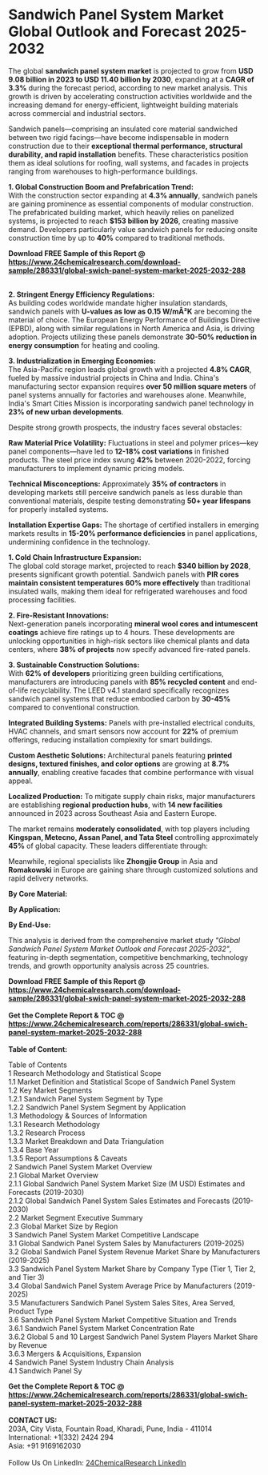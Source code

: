 <h1>Sandwich Panel System Market Global Outlook and Forecast 2025-2032</h1><p>The global <strong>sandwich panel system market</strong> is projected to grow from <strong>USD 9.08 billion in 2023 to USD 11.40 billion by 2030</strong>, expanding at a <strong>CAGR of 3.3%</strong> during the forecast period, according to new market analysis. This growth is driven by accelerating construction activities worldwide and the increasing demand for energy-efficient, lightweight building materials across commercial and industrial sectors.</p><p>Sandwich panels—comprising an insulated core material sandwiched between two rigid facings—have become indispensable in modern construction due to their <strong>exceptional thermal performance, structural durability, and rapid installation</strong> benefits. These characteristics position them as ideal solutions for roofing, wall systems, and facades in projects ranging from warehouses to high-performance buildings.</p><p><strong>1. Global Construction Boom and Prefabrication Trend:</strong><br>
With the construction sector expanding at <strong>4.3% annually</strong>, sandwich panels are gaining prominence as essential components of modular construction. The prefabricated building market, which heavily relies on panelized systems, is projected to reach <strong>$153 billion by 2026</strong>, creating massive demand. Developers particularly value sandwich panels for reducing onsite construction time by up to <strong>40%</strong> compared to traditional methods.</p><div><b>Download FREE Sample of this Report @ 
            <a href="https://www.24chemicalresearch.com/download-sample/286331/global-swich-panel-system-market-2025-2032-288">
            https://www.24chemicalresearch.com/download-sample/286331/global-swich-panel-system-market-2025-2032-288</a></b></div><br><p><strong>2. Stringent Energy Efficiency Regulations:</strong><br>
As building codes worldwide mandate higher insulation standards, sandwich panels with <strong>U-values as low as 0.15 W/mÂ²K</strong> are becoming the material of choice. The European Energy Performance of Buildings Directive (EPBD), along with similar regulations in North America and Asia, is driving adoption. Projects utilizing these panels demonstrate <strong>30-50% reduction in energy consumption</strong> for heating and cooling.</p><p><strong>3. Industrialization in Emerging Economies:</strong><br>
The Asia-Pacific region leads global growth with a projected <strong>4.8% CAGR</strong>, fueled by massive industrial projects in China and India. China's manufacturing sector expansion requires <strong>over 50 million square meters</strong> of panel systems annually for factories and warehouses alone. Meanwhile, India's Smart Cities Mission is incorporating sandwich panel technology in <strong>23% of new urban developments</strong>.</p><p>Despite strong growth prospects, the industry faces several obstacles:</p><p><strong>Raw Material Price Volatility:</strong> Fluctuations in steel and polymer prices—key panel components—have led to <strong>12-18% cost variations</strong> in finished products. The steel price index swung <strong>42%</strong> between 2020-2022, forcing manufacturers to implement dynamic pricing models.</p><p><strong>Technical Misconceptions:</strong> Approximately <strong>35% of contractors</strong> in developing markets still perceive sandwich panels as less durable than conventional materials, despite testing demonstrating <strong>50+ year lifespans</strong> for properly installed systems.</p><p><strong>Installation Expertise Gaps:</strong> The shortage of certified installers in emerging markets results in <strong>15-20% performance deficiencies</strong> in panel applications, undermining confidence in the technology.</p><p><strong>1. Cold Chain Infrastructure Expansion:</strong><br>
The global cold storage market, projected to reach <strong>$340 billion by 2028</strong>, presents significant growth potential. Sandwich panels with <strong>PIR cores maintain consistent temperatures 60% more effectively</strong> than traditional insulated walls, making them ideal for refrigerated warehouses and food processing facilities.</p><p><strong>2. Fire-Resistant Innovations:</strong><br>
Next-generation panels incorporating <strong>mineral wool cores and intumescent coatings</strong> achieve fire ratings up to 4 hours. These developments are unlocking opportunities in high-risk sectors like chemical plants and data centers, where <strong>38% of projects</strong> now specify advanced fire-rated panels.</p><p><strong>3. Sustainable Construction Solutions:</strong><br>
With <strong>62% of developers</strong> prioritizing green building certifications, manufacturers are introducing panels with <strong>85% recycled content</strong> and end-of-life recyclability. The LEED v4.1 standard specifically recognizes sandwich panel systems that reduce embodied carbon by <strong>30-45%</strong> compared to conventional construction.</p><p><strong>Integrated Building Systems:</strong> Panels with pre-installed electrical conduits, HVAC channels, and smart sensors now account for <strong>22%</strong> of premium offerings, reducing installation complexity for smart buildings.</p><p><strong>Custom Aesthetic Solutions:</strong> Architectural panels featuring <strong>printed designs, textured finishes, and color options</strong> are growing at <strong>8.7% annually</strong>, enabling creative facades that combine performance with visual appeal.</p><p><strong>Localized Production:</strong> To mitigate supply chain risks, major manufacturers are establishing <strong>regional production hubs</strong>, with <strong>14 new facilities</strong> announced in 2023 across Southeast Asia and Eastern Europe.</p><p>The market remains <strong>moderately consolidated</strong>, with top players including <strong>Kingspan, Metecno, Assan Panel, and Tata Steel</strong> controlling approximately <strong>45%</strong> of global capacity. These leaders differentiate through:</p><p>Meanwhile, regional specialists like <strong>Zhongjie Group</strong> in Asia and <strong>Romakowski</strong> in Europe are gaining share through customized solutions and rapid delivery networks.</p><p><strong>By Core Material:</strong></p><p><strong>By Application:</strong></p><p><strong>By End-Use:</strong></p><p>This analysis is derived from the comprehensive market study <em>"Global Sandwich Panel System Market Outlook and Forecast 2025-2032"</em>, featuring in-depth segmentation, competitive benchmarking, technology trends, and growth opportunity analysis across 25 countries.</p><div><b>Download FREE Sample of this Report @ 
            <a href="https://www.24chemicalresearch.com/download-sample/286331/global-swich-panel-system-market-2025-2032-288">
            https://www.24chemicalresearch.com/download-sample/286331/global-swich-panel-system-market-2025-2032-288</a></b></div><br><div><b>Get the Complete Report & TOC @ 
            <a href="https://www.24chemicalresearch.com/reports/286331/global-swich-panel-system-market-2025-2032-288">
            https://www.24chemicalresearch.com/reports/286331/global-swich-panel-system-market-2025-2032-288</a></b></div><br>
            <b>Table of Content:</b><p>Table of Contents<br />
1 Research Methodology and Statistical Scope<br />
1.1 Market Definition and Statistical Scope of Sandwich Panel System<br />
1.2 Key Market Segments<br />
1.2.1 Sandwich Panel System Segment by Type<br />
1.2.2 Sandwich Panel System Segment by Application<br />
1.3 Methodology & Sources of Information<br />
1.3.1 Research Methodology<br />
1.3.2 Research Process<br />
1.3.3 Market Breakdown and Data Triangulation<br />
1.3.4 Base Year<br />
1.3.5 Report Assumptions & Caveats<br />
2 Sandwich Panel System Market Overview<br />
2.1 Global Market Overview<br />
2.1.1 Global Sandwich Panel System Market Size (M USD) Estimates and Forecasts (2019-2030)<br />
2.1.2 Global Sandwich Panel System Sales Estimates and Forecasts (2019-2030)<br />
2.2 Market Segment Executive Summary<br />
2.3 Global Market Size by Region<br />
3 Sandwich Panel System Market Competitive Landscape<br />
3.1 Global Sandwich Panel System Sales by Manufacturers (2019-2025)<br />
3.2 Global Sandwich Panel System Revenue Market Share by Manufacturers (2019-2025)<br />
3.3 Sandwich Panel System Market Share by Company Type (Tier 1, Tier 2, and Tier 3)<br />
3.4 Global Sandwich Panel System Average Price by Manufacturers (2019-2025)<br />
3.5 Manufacturers Sandwich Panel System Sales Sites, Area Served, Product Type<br />
3.6 Sandwich Panel System Market Competitive Situation and Trends<br />
3.6.1 Sandwich Panel System Market Concentration Rate<br />
3.6.2 Global 5 and 10 Largest Sandwich Panel System Players Market Share by Revenue<br />
3.6.3 Mergers & Acquisitions, Expansion<br />
4 Sandwich Panel System Industry Chain Analysis<br />
4.1 Sandwich Panel Sy</p><div><b>Get the Complete Report & TOC @ 
            <a href="https://www.24chemicalresearch.com/reports/286331/global-swich-panel-system-market-2025-2032-288">
            https://www.24chemicalresearch.com/reports/286331/global-swich-panel-system-market-2025-2032-288</a></b></div><br><b>CONTACT US:</b><br>
            203A, City Vista, Fountain Road, Kharadi, Pune, India - 411014<br>
            International: +1(332) 2424 294<br>
            Asia: +91 9169162030 <br><br>
            Follow Us On LinkedIn: <a href="https://www.linkedin.com/company/24chemicalresearch/">24ChemicalResearch LinkedIn</a>